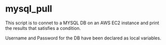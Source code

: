 # mysql_pull
This script is to connet to a MYSQL DB on an AWS EC2 instance and print the results that satisfies a condition.

Username and Password for the DB have been declared as local variables.
